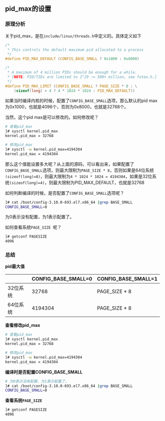 ## pid_max的设置

### 原理分析

关于pid_max，是在`include/linux/threads.h`中定义的。具体定义如下

```c
/*
 * This controls the default maximum pid allocated to a process
 */
#define PID_MAX_DEFAULT (CONFIG_BASE_SMALL ? 0x1000 : 0x8000)

/*
 * A maximum of 4 million PIDs should be enough for a while.
 * [NOTE: PID/TIDs are limited to 2^29 ~= 500+ million, see futex.h.]
 */
#define PID_MAX_LIMIT (CONFIG_BASE_SMALL ? PAGE_SIZE * 8 : \
    (sizeof(long) > 4 ? 4 * 1024 * 1024 : PID_MAX_DEFAULT))

```

如果当时编译内核的时候，配置了`CONFIG_BASE_SMALL`选项，那么默认的pid max为0x1000，也就是4096个，否则为0x8000，也就是32768个。

当然，这个pid max是可以修改的。如何修改呢？

```bash
# 查看pid_max
]# sysctl kernel.pid_max
kernel.pid_max = 32768

# 修改pid_max
]# sysctl -w kernel.pid_max=4194304
kernel.pid_max = 4194304
```

那么这个值能设置多大呢？从上面的源码，可以看出来，如果配置了`CONFIG_BASE_SMALL`选项，则最大限制为`PAGE_SIZE * 8`，否则如果是64位系统`(sizeof(long)=8)`，则最大限制为`4 * 1024 * 1024 = 4194304`，如果是32位系统`(sizeof(long)=4)`，则最大限制为PID_MAX_DEFAULT，也就是32768

如何判断编译的时候，是否配置了`CONFIG_BASE_SMALL`选项呢？

```bash
]# cat /boot/config-3.10.0-693.el7.x86_64 |grep BASE_SMALL
CONFIG_BASE_SMALL=0
```

为0表示没有配置，为1表示配置了。

如何查看系统`PAGE_SIZE `呢？

```bash
]# getconf PAGESIZE
4096
```

### 总结

**pid最大值**

|          | CONFIG_BASE_SMALL=0 | CONFIG_BASE_SMALL=1 |
| -------- | ------------------- | ------------------- |
| 32位系统 | 32768               | PAGE_SIZE * 8       |
| 64位系统 | 4194304             | PAGE_SIZE * 8       |

**查看修改pid_max**

```bash
# 查看pid_max
]# sysctl kernel.pid_max
kernel.pid_max = 32768

# 修改pid_max
]# sysctl -w kernel.pid_max=4194304
kernel.pid_max = 4194304
```

**编译时是否配置CONFIG_BASE_SMALL**

```bash
# 为0表示没有配置，为1表示配置了。
]# cat /boot/config-3.10.0-693.el7.x86_64 |grep BASE_SMALL
CONFIG_BASE_SMALL=0
```

**查看系统`PAGE_SIZE `**

```bash
]# getconf PAGESIZE
4096
```

